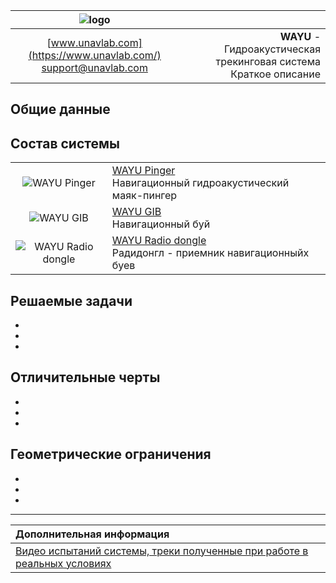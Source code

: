 | ![logo](https://ucnl.github.io/documentation/sm_logo.png) |  |
| :---: | ---: |
| [www.unavlab.com](https://www.unavlab.com/) <br/> [support@unavlab.com](mailto:support@unavlab.com) | **WAYU** - Гидроакустическая трекинговая система <br/> Краткое описание |

<div style="page-break-after: always;"></div>

## Общие данные

<div style="page-break-after: always;"></div>

## Состав системы

|  |  |
| :---: | :--- |
| ![WAYU Pinger]() | [WAYU Pinger](WAYU_Pinger_Specification_ru.md) <br/> Навигационный гидроакустический маяк-пингер |
| ![WAYU GIB]() | [WAYU GIB](WAYU_GIB_Specification_ru.md) <br/> Навигационный буй |
| ![WAYU Radio dongle]() | [WAYU Radio dongle](WAYU_RF_Dongle_Specification_ru.md) <br/> Радидонгл - приемник навигационныйх буев |


<div style="page-break-after: always;"></div>

## Решаемые задачи
-
-
-

<div style="page-break-after: always;"></div>

## Отличительные черты
-
-
-

<div style="page-break-after: always;"></div>

## Геометрические ограничения
-
-
-

<div style="page-break-after: always;"></div>

_________  

| **Дополнительная информация** |
| :--- |
| [Видео испытаний системы, треки полученные при работе в реальных условиях](media.md) |

